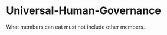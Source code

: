 Universal-Human-Governance
==========================
What members can eat must not include other members.
